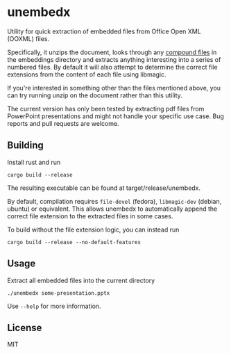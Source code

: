 # unembedx

Utility for quick extraction of embedded files from Office Open XML
(OOXML) files.

Specifically, it unzips the document, looks through any [compound
files](https://en.wikipedia.org/wiki/Compound_File_Binary_Format]) in
the embeddings directory and extracts anything interesting into a
series of numbered files. By default it will also attempt to determine
the correct file extensions from the content of each file using
libmagic.

If you're interested in something other than the files mentioned
above, you can try running unzip on the document rather than this
utility.

The current version has only been tested by extracting pdf files from
PowerPoint presentations and might not handle your specific use
case. Bug reports and pull requests are welcome.

## Building

Install rust and run
```
cargo build --release
```

The resulting executable can be found at target/release/unembedx.

By default, compilation requires `file-devel` (fedora), `libmagic-dev`
(debian, ubuntu) or equivalent. This allows unembedx to automatically
append the correct file extension to the extracted files in some
cases.

To build without the file extension logic, you can instead run
```
cargo build --release --no-default-features
```

## Usage

Extract all embedded files into the current directory
```
./unembedx some-presentation.pptx
```

Use `--help` for more information.

## License

MIT
